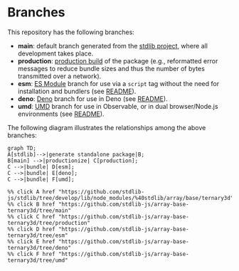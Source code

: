 <!--

@license Apache-2.0

Copyright (c) 2022 The Stdlib Authors.

Licensed under the Apache License, Version 2.0 (the "License");
you may not use this file except in compliance with the License.
You may obtain a copy of the License at

    http://www.apache.org/licenses/LICENSE-2.0

Unless required by applicable law or agreed to in writing, software
distributed under the License is distributed on an "AS IS" BASIS,
WITHOUT WARRANTIES OR CONDITIONS OF ANY KIND, either express or implied.
See the License for the specific language governing permissions and
limitations under the License.

-->

# Branches

This repository has the following branches:

-   **main**: default branch generated from the [stdlib project][stdlib-url], where all development takes place.
-   **production**: [production build][production-url] of the package (e.g., reformatted error messages to reduce bundle sizes and thus the number of bytes transmitted over a network).
-   **esm**: [ES Module][esm-url] branch for use via a `script` tag without the need for installation and bundlers (see [README][esm-readme]).
-   **deno**: [Deno][deno-url] branch for use in Deno (see [README][deno-readme]).
-   **umd**: [UMD][umd-url] branch for use in Observable, or in dual browser/Node.js environments (see [README][umd-readme]).

The following diagram illustrates the relationships among the above branches:

```mermaid
graph TD;
A[stdlib]-->|generate standalone package|B;
B[main] -->|productionize| C[production];
C -->|bundle| D[esm];
C -->|bundle| E[deno];
C -->|bundle| F[umd];

%% click A href "https://github.com/stdlib-js/stdlib/tree/develop/lib/node_modules/%40stdlib/array/base/ternary3d"
%% click B href "https://github.com/stdlib-js/array-base-ternary3d/tree/main"
%% click C href "https://github.com/stdlib-js/array-base-ternary3d/tree/production"
%% click D href "https://github.com/stdlib-js/array-base-ternary3d/tree/esm"
%% click E href "https://github.com/stdlib-js/array-base-ternary3d/tree/deno"
%% click F href "https://github.com/stdlib-js/array-base-ternary3d/tree/umd"
```

[stdlib-url]: https://github.com/stdlib-js/stdlib/tree/develop/lib/node_modules/%40stdlib/array/base/ternary3d
[production-url]: https://github.com/stdlib-js/array-base-ternary3d/tree/production
[deno-url]: https://github.com/stdlib-js/array-base-ternary3d/tree/deno
[deno-readme]: https://github.com/stdlib-js/array-base-ternary3d/blob/deno/README.md
[umd-url]: https://github.com/stdlib-js/array-base-ternary3d/tree/umd
[umd-readme]: https://github.com/stdlib-js/array-base-ternary3d/blob/umd/README.md
[esm-url]: https://github.com/stdlib-js/array-base-ternary3d/tree/esm
[esm-readme]: https://github.com/stdlib-js/array-base-ternary3d/blob/esm/README.md